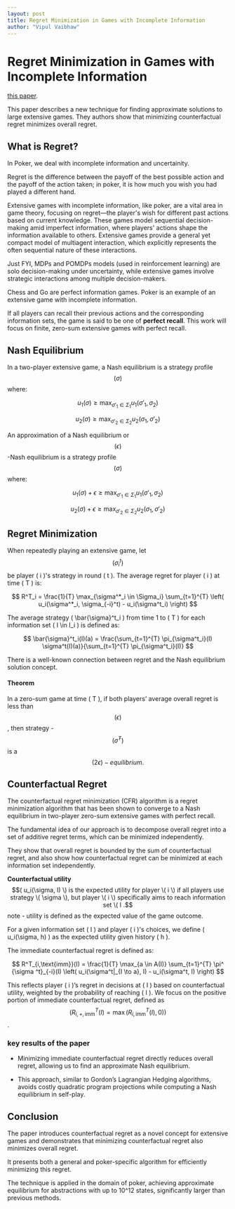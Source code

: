 ```yaml
---
layout: post
title: Regret Minimization in Games with Incomplete Information
author: "Vipul Vaibhaw"
---
```


# Regret Minimization in Games with Incomplete Information

[this paper](https://proceedings.neurips.cc/paper/2007/file/08d98638c6fcd194a4b1e6992063e944-Paper.pdf).

This paper describes a new technique for finding approximate solutions to large extensive games. They authors show that minimizing counterfactual regret minimizes overall regret.

## What is Regret?

In Poker, we deal with incomplete information and uncertainity.

Regret is the difference between the payoff of the best possible action and the payoff of the action taken; in poker, it is how much you wish you had played a different hand.

Extensive games with incomplete information, like poker, are a vital area in game theory, focusing on regret—the player's wish for different past actions based on current knowledge. These games model sequential decision-making amid imperfect information, where players' actions shape the information available to others. Extensive games provide a general yet compact model of multiagent interaction, which explicitly represents the often sequential nature of these interactions.

Just FYI, MDPs and POMDPs models (used in reinforcement learning) are solo decision-making under uncertainty, while extensive games involve strategic interactions among multiple decision-makers.

Chess and Go are perfect information games. Poker is an example of an extensive game with incomplete information.

If all players can recall their previous actions and the corresponding information sets, the game is said to be one of **perfect recall**. This work will focus on finite, zero-sum extensive games with perfect recall.

## Nash Equilibrium

In a two-player extensive game, a Nash equilibrium is a strategy profile $$( \sigma )$$ where:

$$
u_1(\sigma) \geq \max_{ \sigma'_1 \in \Sigma _1} u_1(\sigma'_1, \sigma_ 2)
$$

$$
u_2(\sigma) \geq \max_{ \sigma'_2 \in \Sigma_ 2} u_2(\sigma_ 1, \sigma'_2)
$$


An approximation of a Nash equilibrium or $$( \epsilon )$$-Nash equilibrium is a strategy profile $$( \sigma )$$ where:

$$
u_1(\sigma) + \epsilon \geq \max_{ \sigma'_1 \in \Sigma_ 1} u_1(\sigma'_1, \sigma_ 2)
$$

$$
u_2(\sigma) + \epsilon \geq \max_{ \sigma'_2 \in \Sigma_ 2} u_2(\sigma_ 1, \sigma'_2)
$$

## Regret Minimization

When repeatedly playing an extensive game, let $$( \sigma^t_i )$$ be player \( i \)'s strategy in round \( t \). The average regret for player \( i \) at time \( T \) is:

$$
R^T_i = \frac{1}{T} \max_{\sigma^*_i \in \Sigma_i} \sum_{t=1}^{T} \left( u_i(\sigma^*_i, \sigma_{-i}^t) - u_i(\sigma^t_i) \right)
$$

The average strategy \( \bar{\sigma}^t_i \) from time 1 to \( T \) for each information set \( I \in I_i \) is defined as:

$$
\bar{\sigma}^t_i(I)(a) = \frac{\sum_{t=1}^{T} \pi_{\sigma^t_i}(I) \sigma^t(I)(a)}{\sum_{t=1}^{T} \pi_{\sigma^t_i}(I)}
$$

There is a well-known connection between regret and the Nash equilibrium solution concept.

#### Theorem
In a zero-sum game at time \( T \), if both players’ average overall regret is less than $$( \epsilon )$$, then strategy - $$( \bar{\sigma}^T )$$ is a $$( 2\epsilon)-equilibrium.$$

## Counterfactual Regret

The counterfactual regret minimization (CFR) algorithm is a regret minimization algorithm that has been shown to converge to a Nash equilibrium in two-player zero-sum extensive games with perfect recall.

The fundamental idea of our approach is to decompose overall regret into a set of additive regret terms, which can be minimized independently.

They show that overall regret is bounded by the sum of counterfactual regret, and also show how counterfactual regret can be minimized at each information set independently.


**Counterfactual utility** $$( u_i(\sigma, I) \) is the expected utility for player \( i \) if all players use strategy \( \sigma \), but player \( i \) specifically aims to reach information set \( I .$$
note - utility is defined as the expected value of the game outcome.

For a given information set \( I \) and player \( i \)'s choices, we define \( u_i(\sigma, h) \) as the expected utility given history \( h \).

The immediate counterfactual regret is defined as:

$$
R^T_{i,\text{imm}}(I) = \frac{1}{T} \max_{a \in A(I)} \sum_{t=1}^{T} \pi^ {\sigma ^t}_{-i}(I) \left( u_i(\sigma^t|_{I \to a}, I) - u_i(\sigma^t, I) \right)
$$

This reflects player \( i \)’s regret in decisions at \( I \) based on counterfactual utility, weighted by the probability of reaching \( I \). We focus on the positive portion of immediate counterfactual regret, defined as $$( R^T_{i,+,\text{imm}}(I) = \max(R^T_{i,\text{imm}}(I), 0))$$.

### key results of the paper

- Minimizing immediate counterfactual regret directly reduces overall regret, allowing us to find an approximate Nash equilibrium.

- This approach, similar to Gordon’s Lagrangian Hedging algorithms, avoids costly quadratic program projections while computing a Nash equilibrium in self-play.

## Conclusion

The paper introduces counterfactual regret as a novel concept for extensive games and demonstrates that minimizing counterfactual regret also minimizes overall regret.

It presents both a general and poker-specific algorithm for efficiently minimizing this regret.

The technique is applied in the domain of poker, achieving approximate equilibrium for abstractions with up to 10^12 states, significantly larger than previous methods.
